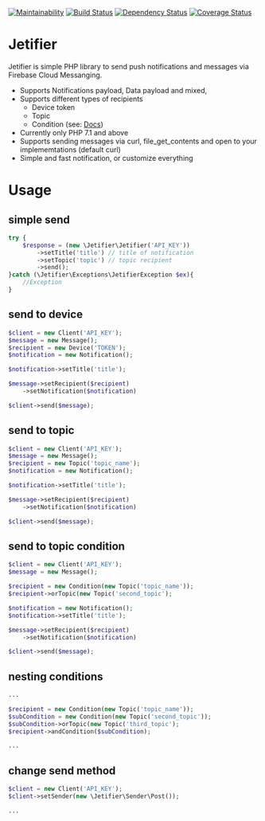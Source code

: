 [![Maintainability](https://api.codeclimate.com/v1/badges/93fa3e73ce31431e616a/maintainability)](https://codeclimate.com/github/FranQy/Jetifier/maintainability)
[![Build Status](https://travis-ci.org/FranQy/Jetifier.svg?branch=master)](https://travis-ci.org/FranQy/Jetifier)
[![Dependency Status](https://beta.gemnasium.com/badges/github.com/FranQy/Jetifier.svg)](https://beta.gemnasium.com/projects/github.com/FranQy/Jetifier)
[![Coverage Status](https://codecov.io/gh/FranQy/Jetifier/branch/master/graphs/badge.svg?branch=master)](https://codecov.io/gh/FranQy/Jetifier/branch/master)
# Jetifier
Jetifier is simple PHP library to send push notifications and messages via Firebase Cloud Messanging.

* Supports Notifications payload, Data payload and mixed,
* Supports different types of recipients
  * Device token
  * Topic
  * Condition (see: [Docs](https://firebase.google.com/docs/cloud-messaging/http-server-ref#table1))
* Currently only PHP 7.1 and above
* Supports sending messages via curl, file_get_contents and open to your implememtations (default curl)
* Simple and fast notification, or customize everything

# Usage
## simple send
```php
try {
    $response = (new \Jetifier\Jetifier('API_KEY'))
        ->setTitle('title') // title of notification
        ->setTopic('topic') // topic recipient
        ->send();
}catch (\Jetifier\Exceptions\JetifierException $ex){
    //Exception
}
```

## send to device
```php
$client = new Client('API_KEY');
$message = new Message();
$recipient = new Device('TOKEN');
$notification = new Notification();

$notification->setTitle('title');

$message->setRecipient($recipient)
    ->setNotification($notification)

$client->send($message);
```
## send to topic
```php
$client = new Client('API_KEY');
$message = new Message();
$recipient = new Topic('topic_name');
$notification = new Notification();

$notification->setTitle('title');

$message->setRecipient($recipient)
    ->setNotification($notification)

$client->send($message);
```

## send to topic condition
```php
$client = new Client('API_KEY');
$message = new Message();

$recipient = new Condition(new Topic('topic_name'));
$recipient->orTopic(new Topic('second_topic');

$notification = new Notification();
$notification->setTitle('title');

$message->setRecipient($recipient)
    ->setNotification($notification)

$client->send($message);
```

## nesting conditions
```php
...

$recipient = new Condition(new Topic('topic_name'));
$subCondition = new Condition(new Topic('second_topic'));
$subCondition->orTopic(new Topic('third_topic');
$recipient->andCondition($subCondition);

...
```

## change send method
```php
$client = new Client('API_KEY');
$client->setSender(new \Jetifier\Sender\Post());

...
```